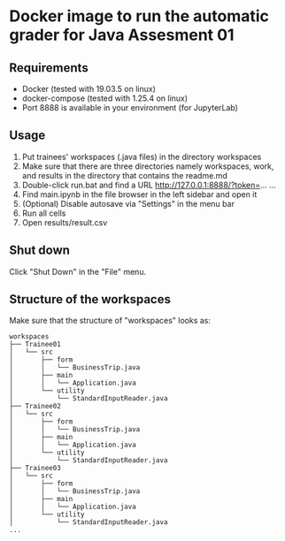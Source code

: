 # Docker image to run the automatic grader for Java Assesment 01

## Requirements

- Docker (tested with 19.03.5 on linux)
- docker-compose (tested with 1.25.4 on linux)
- Port 8888 is available in your environment (for JupyterLab)

## Usage

1. Put trainees' workspaces (.java files) in the directory workspaces
2. Make sure that there are three directories namely workspaces, work, and results in the directory that contains the readme.md
3. Double-click run.bat and find a URL http://127.0.0.1:8888/?token=...
...
4. Find main.ipynb in the file browser in the left sidebar and open it
4. (Optional) Disable autosave via "Settings"  in the menu bar
5. Run all cells
6. Open results/result.csv

## Shut down

Click "Shut Down" in the "File" menu.

## Structure of the workspaces
Make sure that the structure of "workspaces" looks as:
```
workspaces
├── Trainee01
│   └── src
│       ├── form
│       │   └── BusinessTrip.java
│       ├── main
│       │   └── Application.java
│       └── utility
│           └── StandardInputReader.java
├── Trainee02
│   └── src
│       ├── form
│       │   └── BusinessTrip.java
│       ├── main
│       │   └── Application.java
│       └── utility
│           └── StandardInputReader.java
├── Trainee03
│   └── src
│       ├── form
│       │   └── BusinessTrip.java
│       ├── main
│       │   └── Application.java
│       └── utility
│           └── StandardInputReader.java
...
```
